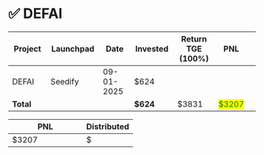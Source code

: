 # ✅ DEFAI



<table data-full-width="true"><thead><tr><th width="152">Project</th><th width="138">Launchpad</th><th width="132">Date</th><th width="133">Invested</th><th width="176">Return TGE (100%)</th><th>PNL</th><th></th></tr></thead><tbody><tr><td>DEFAI</td><td>Seedify</td><td>09-01-2025</td><td>$624</td><td></td><td></td><td></td></tr><tr><td><strong>Total</strong></td><td></td><td></td><td><strong>$624</strong></td><td>$3831</td><td><mark style="color:green;">$3207</mark></td><td></td></tr></tbody></table>

<table data-full-width="true"><thead><tr><th width="135">PNL</th><th>Distributed</th></tr></thead><tbody><tr><td>$3207</td><td>$</td></tr></tbody></table>
